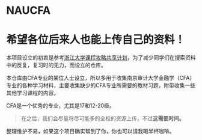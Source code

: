 # NAUCFA
# 希望各位后来人也能上传自己的资料！

本项目设立的初衷是参考[浙江大学课程攻略共享计划](<https://github.com/QSCTech/zju-icicles>)，为了减少同学们在搜索资料中的反复，复习时的无力，而设立的仓库。

本仓库由CFA专业的某位人士设立，所以多用于收集南京审计大学金融学（CFA）专业的各种学习材料，主要收集缺少的CFA专业所需要的教材习题，附带收集一些其他学习课程的内容。

CFA是一个优秀的专业，尤其是17和12-20级。

> 在之后，我们会尽量将尽可能多的全校的资源上传，不过**这需要时间。**

整理维护不易，如果这个项目确实帮到了你，你也可以请我喝半杯咖啡。
